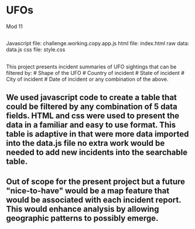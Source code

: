 # UFOs
Mod 11
##

Javascript file: challenge.working.copy.app.js
html file: index.html
raw data: data.js
css file: style.css

##
This project presents incident summaries of UFO sightings that can be filtered by:
    # Shape of the UFO
    # Country of incident
    # State of incident
    # City of incident
    # Date of incident
    or any combination of the above.

## We used javascript code to create a table that could be filtered by any combination of 5 data fields.  HTML and css were used to present the data in a familiar and easy to use format.  This table is adaptive in that were more data imported into the data.js file no extra work would be needed to add new incidents into the searchable table.  

## Out of scope for the present project but a future "nice-to-have" would be a map feature that would be associated with each incident report.  This would enhance analysis by allowing geographic patterns to possibly emerge.